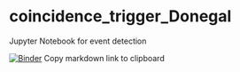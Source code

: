 # coincidence_trigger_Donegal
Jupyter Notebook for event detection

[![Binder](https://mybinder.org/badge_logo.svg)](https://mybinder.org/v2/gh/friva97/coincidence_trigger_Donegal/main?labpath=test_coincidence_donegal_Master_Thesis_npa.ipynb)
Copy markdown link to clipboard
